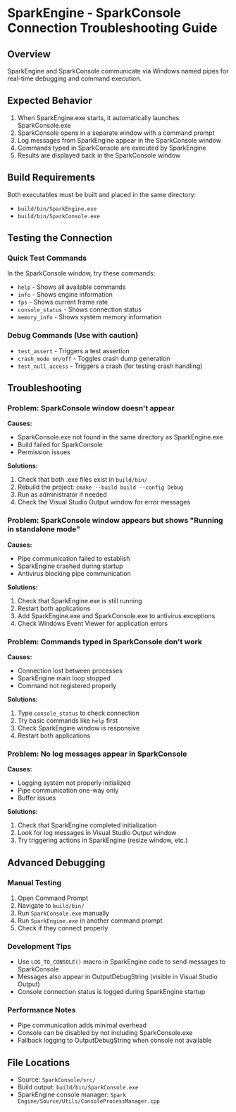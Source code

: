 # SparkEngine - SparkConsole Connection Troubleshooting Guide

## Overview
SparkEngine and SparkConsole communicate via Windows named pipes for real-time debugging and command execution.

## Expected Behavior
1. When SparkEngine.exe starts, it automatically launches SparkConsole.exe
2. SparkConsole opens in a separate window with a command prompt
3. Log messages from SparkEngine appear in the SparkConsole window
4. Commands typed in SparkConsole are executed by SparkEngine
5. Results are displayed back in the SparkConsole window

## Build Requirements
Both executables must be built and placed in the same directory:
- `build/bin/SparkEngine.exe`
- `build/bin/SparkConsole.exe`

## Testing the Connection

### Quick Test Commands
In the SparkConsole window, try these commands:
- `help` - Shows all available commands
- `info` - Shows engine information
- `fps` - Shows current frame rate
- `console_status` - Shows connection status
- `memory_info` - Shows system memory information

### Debug Commands (Use with caution)
- `test_assert` - Triggers a test assertion
- `crash_mode on/off` - Toggles crash dump generation
- `test_null_access` - Triggers a crash (for testing crash handling)

## Troubleshooting

### Problem: SparkConsole window doesn't appear
**Causes:**
- SparkConsole.exe not found in the same directory as SparkEngine.exe
- Build failed for SparkConsole
- Permission issues

**Solutions:**
1. Check that both .exe files exist in `build/bin/`
2. Rebuild the project: `cmake --build build --config Debug`
3. Run as administrator if needed
4. Check the Visual Studio Output window for error messages

### Problem: SparkConsole window appears but shows "Running in standalone mode"
**Causes:**
- Pipe communication failed to establish
- SparkEngine crashed during startup
- Antivirus blocking pipe communication

**Solutions:**
1. Check that SparkEngine.exe is still running
2. Restart both applications
3. Add SparkEngine.exe and SparkConsole.exe to antivirus exceptions
4. Check Windows Event Viewer for application errors

### Problem: Commands typed in SparkConsole don't work
**Causes:**
- Connection lost between processes
- SparkEngine main loop stopped
- Command not registered properly

**Solutions:**
1. Type `console_status` to check connection
2. Try basic commands like `help` first
3. Check SparkEngine window is responsive
4. Restart both applications

### Problem: No log messages appear in SparkConsole
**Causes:**
- Logging system not properly initialized
- Pipe communication one-way only
- Buffer issues

**Solutions:**
1. Check that SparkEngine completed initialization
2. Look for log messages in Visual Studio Output window
3. Try triggering actions in SparkEngine (resize window, etc.)

## Advanced Debugging

### Manual Testing
1. Open Command Prompt
2. Navigate to `build/bin/`
3. Run `SparkConsole.exe` manually
4. Run `SparkEngine.exe` in another command prompt
5. Check if they connect properly

### Development Tips
- Use `LOG_TO_CONSOLE()` macro in SparkEngine code to send messages to SparkConsole
- Messages also appear in OutputDebugString (visible in Visual Studio Output)
- Console connection status is logged during SparkEngine startup

### Performance Notes
- Pipe communication adds minimal overhead
- Console can be disabled by not including SparkConsole.exe
- Fallback logging to OutputDebugString when console not available

## File Locations
- Source: `SparkConsole/src/`
- Build output: `build/bin/SparkConsole.exe`
- SparkEngine console manager: `Spark Engine/Source/Utils/ConsoleProcessManager.cpp`